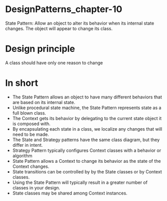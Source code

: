 # DesignPatterns_chapter-10
State Pattern:
Allow an object to alter its behavior when its internal state changes.
The object will appear to change its class.

Design principle
==================================================================================================
A class should have only one reason to change


In short
==================================================================================================
* The State Pattern allows an object to have many different behaviors that are based on its internal state.
* Unlike procedural state machine, the State Pattern represents state as a full blown class.
* The Context gets its behavior by delegating to the current state object it is composed with.
* By encapsulating each state in a class, we localize any changes that will need to be made.
* The State and Strategy patterns have the same class diagram, but they differ in intent.
* Strategy Pattern typically configures Context classes with a behavior or algorithm
* State Pattern allows a Context to change its behavior as the state of the Context changes. 
* State transitions can be controlled by by the State classes or by Context classes.
* Using the State Pattern will typically result in a greater number of classes in your design.
* State classes may be shared among Context instances. 
